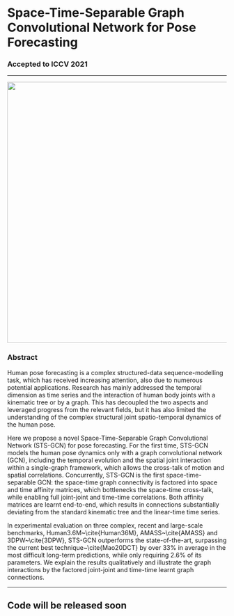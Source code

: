 # Space-Time-Separable Graph Convolutional Network for Pose Forecasting 
### Accepted to ICCV 2021

--------

<p align="center">
<img src="https://github.com/FraLuca/STSGCN/blob/main/pipeline-cameraready.pdf" width="600">
</p>

### Abstract 

Human pose forecasting is a complex structured-data sequence-modelling task, which has received increasing attention, also due to numerous potential applications. Research has mainly addressed the temporal dimension as time series and the interaction of human body joints with a kinematic tree or by a graph. This has decoupled the two aspects and leveraged progress from the relevant fields, but it has also limited the understanding of the complex structural joint spatio-temporal dynamics of the human pose.

Here we propose a novel Space-Time-Separable Graph Convolutional Network (STS-GCN) for pose forecasting. For the first time, STS-GCN models the human pose dynamics only with a graph convolutional network (GCN), including the temporal evolution and the spatial joint interaction within a single-graph framework, which allows the cross-talk of motion and spatial correlations. Concurrently, STS-GCN is the first space-time-separable GCN: the space-time graph connectivity is factored into space and time affinity matrices, which bottlenecks the space-time cross-talk, while enabling full joint-joint and time-time correlations. Both affinity matrices are learnt end-to-end, which results in connections substantially deviating from the standard kinematic tree and the linear-time time series.

In experimental evaluation on three complex, recent and large-scale benchmarks, Human3.6M~\cite{Human36M}, AMASS~\cite{AMASS} and 3DPW~\cite{3DPW}, STS-GCN outperforms the state-of-the-art, surpassing the current best technique~\cite{Mao20DCT} by over 33\% in average in the most difficult long-term predictions, while only requiring 
2.6\% of its parameters. We explain the results qualitatively and illustrate the graph interactions by the factored joint-joint and time-time learnt graph connections.

--------
## Code will be released soon 
